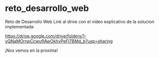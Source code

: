 # reto_desarrollo_web
Reto de Desarrollo Web
Link al drive con el video explicativo de la solucion implementada:

https://drive.google.com/drive/folders/1-yQNaMOrnpCcwufIAwOkhvPeFl7BMd_b?usp=sharing

¡Nos vemos en la proxima!
